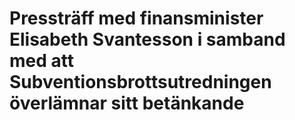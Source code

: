# Pressträff med finansminister Elisabeth Svantesson i samband med att Subventionsbrottsutredningen överlämnar sitt betänkande
